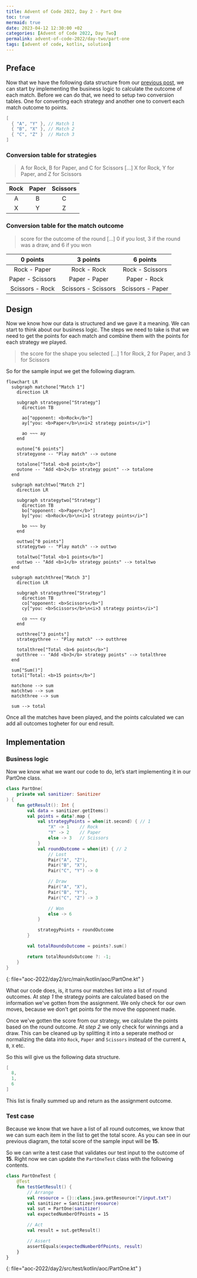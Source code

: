 ```yaml
---
title: Advent of Code 2022, Day 2 - Part One
toc: true
mermaid: true
date: 2023-04-12 12:30:00 +02
categories: [Advent of Code 2022, Day Two]
permalink: advent-of-code-2022/day-two/part-one
tags: [advent of code, kotlin, solution]
---
```


## Preface

Now that we have the following data structure from our [previous post](./2023-04-05-sanitizer.md), we can start by implementing the business logic to calculate the
outcome of each match. Before we can do that, we need to setup two conversion tables. One for converting each strategy and another one to convert each match outcome
to points.

```kotlin
[
  { "A", "Y" }, // Match 1
  { "B", "X" }, // Match 2
  { "C", "Z" }  // Match 3
]
```

### Conversion table for strategies

> A for Rock, B for Paper, and C for Scissors
> [...] X for Rock, Y for Paper, and Z for Scissors

| Rock | Paper | Scissors |
|:----:|:-----:|:--------:|
| A    | B     | C        |
| X    | Y     | Z        |

### Conversion table for the match outcome

> score for the outcome of the round [...] 0 if you lost, 3 if the round was a draw, and 6 if you won

| 0 points          | 3 points            | 6 points         |
|:-----------------:|:-------------------:|:----------------:|
| Rock - Paper      | Rock - Rock         | Rock - Scissors  |
| Paper - Scissors  | Paper - Paper       | Paper - Rock     |
| Scissors - Rock   | Scissors - Scissors | Scissors - Paper |

## Design

Now we know how our data is structured and we gave it a meaning. We can start to think about our business logic. The steps we need to take is that we need to get the
points for each match and combine them with the points for each strategy we played.

> the score for the shape you selected [...] 1 for Rock, 2 for Paper, and 3 for Scissors

So for the sample input we get the following diagram.

```mermaid
flowchart LR
  subgraph matchone["Match 1"]
    direction LR

    subgraph strategyone["Strategy"]
      direction TB

      ao["opponent: <b>Rock</b>"]
      ay["you: <b>Paper</b>\n<i>2 strategy points</i>"]

      ao ~~~ ay
    end

    outone["6 points"]
    strategyone -- "Play match" --> outone

    totalone["Total <b>8 point</b>"]
    outone -- "Add <b>2</b> strategy point" --> totalone
  end

  subgraph matchtwo["Match 2"]
    direction LR

    subgraph strategytwo["Strategy"]
      direction TB
      bo["opponent: <b>Paper</b>"]
      by["you: <b>Rock</b>\n<i>1 strategy points</i>"]

      bo ~~~ by
    end

    outtwo["0 points"]
    strategytwo -- "Play match" --> outtwo

    totaltwo["Total <b>1 points</b>"]
    outtwo -- "Add <b>1</b> strategy points" --> totaltwo
  end

  subgraph matchthree["Match 3"]
    direction LR
    
    subgraph strategythree["Strategy"]
      direction TB
      co["opponent: <b>Scissors</b>"]
      cy["you: <b>Scissors</b>\n<i>3 strategy points</i>"]
      
      co ~~~ cy
    end

    outthree["3 points"]
    strategythree -- "Play match" --> outthree
    
    totalthree["Total <b>6 points</b>"]
    outthree -- "Add <b>3</b> strategy points" --> totalthree
  end

  sum["Sum()"]
  total["Total: <b>15 points</b>"]

  matchone --> sum
  matchtwo --> sum
  matchthree --> sum

  sum --> total
```

Once all the matches have been played, and the points calculated we can add all outcomes togheter for our end result.

## Implementation

### Business logic

Now we know what we want our code to do, let’s start implementing it in our PartOne class.

```kotlin
class PartOne(
    private val sanitizer: Sanitizer
) {
    fun getResult(): Int {
        val data = sanitizer.getItems()
        val points = data?.map {
            val strategyPoints = when(it.second) { // 1
                "X" -> 1    // Rock
                "Y" -> 2    // Paper
                else -> 3   // Scissors
            }
            val roundOutcome = when(it) { // 2
                // Lost
                Pair("A", "Z"),
                Pair("B", "X"),
                Pair("C", "Y") -> 0

                // Draw
                Pair("A", "X"),
                Pair("B", "Y"),
                Pair("C", "Z") -> 3

                // Won
                else -> 6
            }

            strategyPoints + roundOutcome
        }

        val totalRoundsOutcome = points?.sum()

        return totalRoundsOutcome ?: -1;
    }
}
```
{: file="aoc-2022/day2/src/main/kotlin/aoc/PartOne.kt" }

What our code does, is, it turns our matches list into a list of round outcomes. At _step 1_ the strategy points are calculated based on the information we've gotten from
the assignment. We only check for our own moves, because we don't get points for the move the opponent made.

Once we've gotten the score from our strategy, we calculate the points based on the round outcome. At _step 2_ we only check for winnings and a draw. This can be cleaned
up by splitting it into a seperate method or normalizing the data into `Rock`, `Paper` and `Scissors` instead of the current `A`, `B`, `X` etc.

So this will give us the following data structure.

```kotlin
[
  8,
  1,
  6
]
```

This list is finally summed up and return as the assignment outcome.

### Test case

Because we know that we have a list of all round outcomes, we know that we can sum each item in the list to get the total score. As you can see in our previous diagram, the
total score of the sample input will be __15__.

So we can write a test case that validates our test input to the outcome of __15__. Right now we can update the `PartOneTest` class with the following contents.

```kotlin
class PartOneTest {
    @Test
    fun testGetResult() {
        // Arrange
        val resource = {}::class.java.getResource("/input.txt")
        val sanitizer = Sanitizer(resource)
        val sut = PartOne(sanitizer)
        val expectedNumberOfPoints = 15

        // Act
        val result = sut.getResult()

        // Assert
        assertEquals(expectedNumberOfPoints, result)
    }
}
```
{: file="aoc-2022/day2/src/test/kotlin/aoc/PartOne.kt" }

